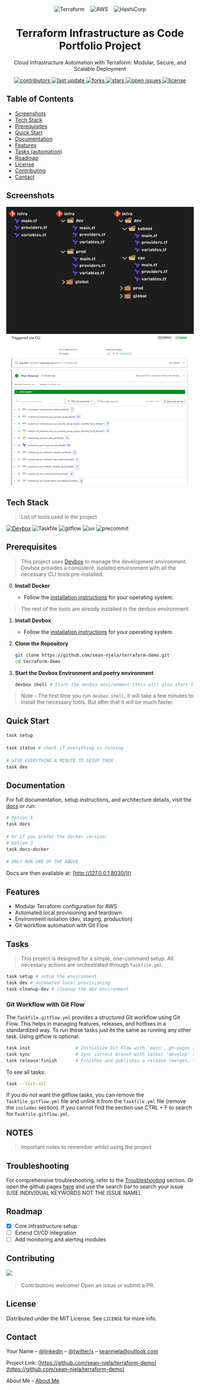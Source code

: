 <div align="center">

  <!-- Row of icons -->
  
  <p>
    <img src="https://logo.svgcdn.com/l/terraform.svg" alt="Terraform" height="40" />
    &nbsp;&nbsp;
    <img src="https://logo.svgcdn.com/l/aws.svg" alt="AWS" height="40" />
    &nbsp;&nbsp;
    <img src="https://logo.svgcdn.com/l/hashicorp.svg" alt="HashiCorp" height="40" />
  </p>
 

  <h1>Terraform Infrastructure as Code Portfolio Project</h1>

  <p>
    Cloud Infrastructure Automation with Terraform: Modular, Secure, and Scalable Deployment
  </p>

  <p>
    <a href="https://github.com/sean-njela/terraform-demo/graphs/contributors">
    <img src="https://img.shields.io/github/contributors/sean-njela/terraform-demo" alt="contributors" />
  </a>
  <a href="">
    <img src="https://img.shields.io/github/last-commit/sean-njela/terraform-demo" alt="last update" />
  </a>
  <a href="https://github.com/sean-njela/terraform-demo/network/members">
    <img src="https://img.shields.io/github/forks/sean-njela/terraform-demo" alt="forks" />
  </a>
  <a href="https://github.com/sean-njela/terraform-demo/stargazers">
    <img src="https://img.shields.io/github/stars/sean-njela/terraform-demo" alt="stars" />
  </a>
  <a href="https://github.com/sean-njela/terraform-demo/issues/">
    <img src="https://img.shields.io/github/issues/sean-njela/terraform-demo" alt="open issues" />
  </a>
  <a href="https://github.com/sean-njela/terraform-demo/blob/master/LICENSE">
    <img src="https://img.shields.io/github/license/sean-njela/terraform-demo.svg" alt="license" />
  </a>
  </p>
</div>

## Table of Contents

  * [Screenshots](#screenshots)
  * [Tech Stack](#tech-stack)
  * [Prerequisites](#prerequisites)
  * [Quick Start](#quick-start)
  * [Documentation](#documentation)
  * [Features](#features)
  * [Tasks (automation)](#tasks)
  * [Roadmap](#roadmap)
  * [License](#license)
  * [Contributing](#contributing)
  * [Contact](#contact)

## Screenshots

<div align="center"> 
  <img src="assets/screenshot1.png" alt="screenshot1" />
  <img src="assets/screenshot2.png" alt="screenshot2" />
</div>

<!-- 
## Demo
<a href="https://www.example.com/">
<div align="center"> 
  <img src="assets/screenshot1.png" alt="screenshot 1" />
  <img href="https://www.example.com/" src="assets/screenshot2.png" alt="screenshot 2" />
</div>
</a>

![▶ Watch a short demo](assets/demo-video-gif.gif)
[![▶ Watch a short demo](assets/demo-video-gif.gif)](https://www.example.com/)
 -->
<!-- 
[▶ Watch a short demo](assets/demo-video-small.mp4) -->

## Tech Stack

> List of tools used in the project

[![Devbox](https://www.jetify.com/img/devbox/shield_moon.svg)](https://www.jetify.com/devbox/docs/contributor-quickstart/)
![Taskfile](https://img.shields.io/badge/Taskfile-3.44.0-green)
![gitflow](https://img.shields.io/badge/gitflow-1.12-green)
![uv](https://img.shields.io/badge/uv-0.8-green)
![precommit](https://img.shields.io/badge/precommit-4.3.0-green)

## Prerequisites

> This project uses [Devbox](https://www.jetify.com/devbox/) to manage the development environment. Devbox provides a consistent, isolated environment with all the necessary CLI tools pre-installed.

0. **Install Docker**

   - Follow the [installation instructions](https://docs.docker.com/get-docker/) for your operating system.

> The rest of the tools are already installed in the devbox environment

1. **Install Devbox**

   - Follow the [installation instructions](https://www.jetify.com/devbox/docs/installing_devbox/) for your operating system.

2. **Clone the Repository**

   ```bash
   git clone https://github.com/sean-njela/terraform-demo.git
   cd terraform-demo
   ```

3. **Start the Devbox Environment and poetry environment**

   ```bash
   devbox shell # Start the devbox environment (this will also start the uv environment)
   ```
> Note - The first time you run `devbox shell`, it will take a few minutes to install the necessary tools. But after that it will be much faster.

## Quick Start

```bash
task setup

task status # check if everything is running

# GIVE EVERYTHING A MINUTE TO SETUP THEN
task dev
```

## Documentation

For full documentation, setup instructions, and architecture details, visit the [docs](docs/index.md) or run:

```bash
# Option 1
task docs

# Or if you prefer the docker version:
# Option 2
task docs-docker

# ONLY RUN ONE OF THE ABOVE
```

Docs are then available at: [http://127.0.0.1:8030/]()

## Features

* Modular Terraform configuration for AWS
* Automated local provisioning and teardown
* Environment isolation (dev, staging, production)
* Git workflow automation with Git Flow

## Tasks

> This project is designed for a simple, one-command setup. All necessary actions are orchestrated through `Taskfile.yml`.

```bash
task setup # setup the environment
task dev # automated local provisioning
task cleanup-dev # cleanup the dev environment
```

### Git Workflow with Git Flow

The `Taskfile.gitflow.yml` provides a structured Git workflow using Git Flow. This helps in managing features, releases, and hotfixes in a standardized way. To run these tasks just its the same as running any other task. Using gitflow is optional.

```bash
task init                 # Initialize Git Flow with 'main', gh-pages and 'develop'
task sync                 # Sync current branch with latest 'develop' and handle main updates
task release:finish       # Finishes and publishes a release (merges, tags, pushes). e.g task release:finish version="1.2.0"
```

To see all tasks:

```bash
task --list-all
```

If you do not want the gitflow tasks, you can remove the `Taskfile.gitflow.yml` file and unlink it from the `Taskfile.yml` file (remove the `includes` section). If you cannot find the section use CTRL + F to search for `Taskfile.gitflow.yml`.

## NOTES

> Important notes to remember whilst using the project

## Troubleshooting

For comprehensive troubleshooting, refer to the [Troubleshooting](docs/3-troubleshooting/0-overview.md) section. Or open the github pages [here](https://sean-njela.github.io/terraform-demo/3-troubleshooting/0-overview.md) and use the search bar to search your issue (USE INDIVIDUAL KEYWORDS NOT THE ISSUE NAME). 

## Roadmap

* [x] Core infrastructure setup
* [ ] Extend CI/CD integration
* [ ] Add monitoring and alerting modules

## Contributing

<a href="https://github.com/sean-njela/terraform-demo/graphs/contributors">
  <img src="https://contrib.rocks/image?repo=sean-njela/terraform-demo" />
</a>

> Contributions welcome! Open an issue or submit a PR.

## License

Distributed under the MIT License. See `LICENSE` for more info.

## Contact

Your Name – [@linkedin](https://linkedin.com/in/sean-njela) – [@twitter/x](https://x.com/devopssean) – [seannjela@outlook.com](mailto:seannjela@outlook.com)

Project Link: [https://github.com/sean-njela/terraform-demo](https://github.com/sean-njela/terraform-demo)

About Me - [About Me](docs/4-about/0-about.md)